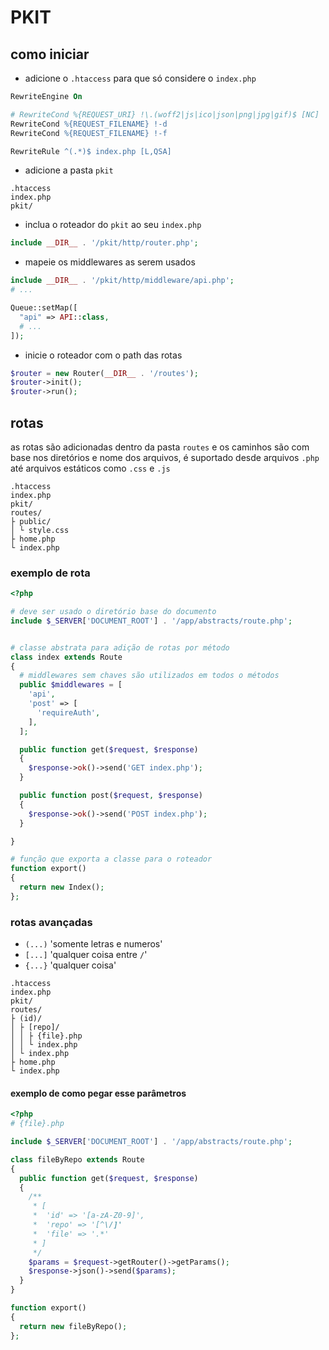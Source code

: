# PKIT

## como iniciar

- adicione o `.htaccess` para que só considere o `index.php`

```apache
RewriteEngine On

# RewriteCond %{REQUEST_URI} !\.(woff2|js|ico|json|png|jpg|gif)$ [NC]
RewriteCond %{REQUEST_FILENAME} !-d
RewriteCond %{REQUEST_FILENAME} !-f

RewriteRule ^(.*)$ index.php [L,QSA]
```

- adicione a pasta `pkit`

```
.htaccess
index.php
pkit/
```

- inclua o roteador do `pkit` ao seu `index.php`

```php
include __DIR__ . '/pkit/http/router.php';
```

- mapeie os middlewares as serem usados

```php
include __DIR__ . '/pkit/http/middleware/api.php';
# ...

Queue::setMap([
  "api" => API::class,
  # ...
]);
```

- inicie o roteador com o path das rotas

```php
$router = new Router(__DIR__ . '/routes');
$router->init();
$router->run();
```

## rotas

as rotas são adicionadas dentro da pasta `routes` e os caminhos são com base nos diretórios e nome dos arquivos, é suportado desde arquivos `.php` até arquivos estáticos como `.css` e `.js`

```
.htaccess
index.php
pkit/
routes/
├ public/
│ └ style.css
├ home.php
└ index.php
```

### exemplo de rota

```php
<?php

# deve ser usado o diretório base do documento
include $_SERVER['DOCUMENT_ROOT'] . '/app/abstracts/route.php';


# classe abstrata para adição de rotas por método
class index extends Route
{
  # middlewares sem chaves são utilizados em todos o métodos
  public $middlewares = [
    'api',
    'post' => [
      'requireAuth',
    ],
  ];

  public function get($request, $response)
  {
    $response->ok()->send('GET index.php');
  }

  public function post($request, $response)
  {
    $response->ok()->send('POST index.php');
  }

}

# função que exporta a classe para o roteador
function export()
{
  return new Index();
};
```

### rotas avançadas

- `(...)` 'somente letras e numeros'
- `[...]` 'qualquer coisa entre `/`'
- `{...}` 'qualquer coisa'

```
.htaccess
index.php
pkit/
routes/
├ (id)/
│ ├ [repo]/
│ │ ├ {file}.php
│ │ └ index.php
│ └ index.php
├ home.php
└ index.php
```

#### exemplo de como pegar esse parâmetros

```php
<?php
# {file}.php

include $_SERVER['DOCUMENT_ROOT'] . '/app/abstracts/route.php';

class fileByRepo extends Route
{
  public function get($request, $response)
  {
    /**
     * [
     *  'id' => '[a-zA-Z0-9]',
     *  'repo' => '[^\/]'
     *  'file' => '.*'
     * ]
     */
    $params = $request->getRouter()->getParams();
    $response->json()->send($params);
  }
}

function export()
{
  return new fileByRepo();
};
```
